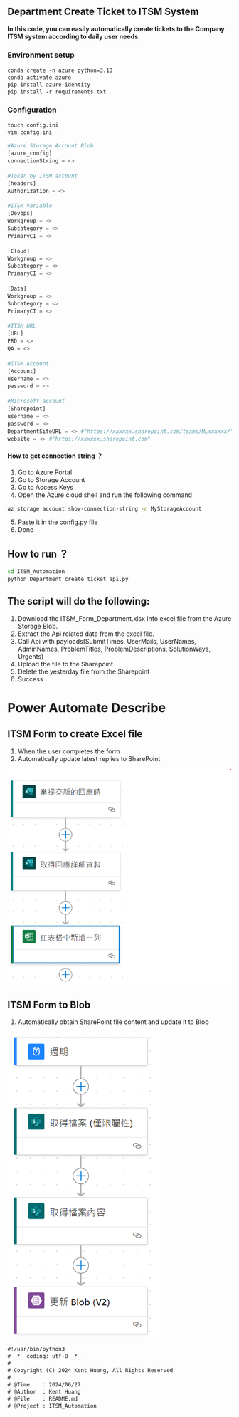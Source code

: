 ## Department Create Ticket to ITSM System

**In this code, you can easily automatically create tickets to the Company ITSM system according to daily user needs.**

### Environment setup
```
conda create -n azure python=3.10
conda activate azure
pip install azure-identity
pip install -r requirements.txt
```
### Configuration
```
touch config.ini
vim config.ini
```

```python
#Azure Storage Account Blob
[azure_config]
connectionString = <>

#Token by ITSM account
[headers]
Authorization = <>

#ITSM Variable
[Devops]
Workgroup = <>
Subcategory = <>
PrimaryCI = <>

[Cloud]
Workgroup = <>
Subcategory = <>
PrimaryCI = <>

[Data]
Workgroup = <>
Subcategory = <>
PrimaryCI = <>

#ITSM URL
[URL] 
PRD = <>
QA = <>

#ITSM Account
[Account]
username = <>
password = <>

#Microsoft account
[Sharepoint]
username = <>
password = <>
DepartmentSiteURL = <> #"https://xxxxxx.sharepoint.com/teams/MLxxxxxx/"
website = <> #"https://xxxxxx.sharepoint.com"
```
#### How to get connection string ？
1. Go to Azure Portal
2. Go to Storage Account
3. Go to Access Keys
4. Open the Azure cloud shell and run the following command
```bash
az storage account show-connection-string -n MyStorageAccount
```
5. Paste it in the config.py file
6. Done

## How to run ？
```bash
cd ITSM_Automation
python Department_create_ticket_api.py
```

## The script will do the following:
1. Download the ITSM_Form_Department.xlsx Info excel file from the Azure Storage Blob.
2. Extract the Api related data from the excel file.
3. Call Api with payloads(SubmitTimes, UserMails, UserNames, AdminNames, ProblemTitles, ProblemDescriptions, SolutionWays, Urgents)
4. Upload the file to the Sharepoint
5. Delete the yesterday file from the Sharepoint
6. Success

# Power Automate Describe
## ITSM Form to create Excel file
1. When the user completes the form
2. Automatically update latest replies to SharePoint
   
![alt text](ITSM_Form_to_create_Excel_file.png)


## ITSM Form to Blob
1. Automatically obtain SharePoint file content and update it to Blob
   
![alt text](ITSM_Form_to_Blob.png)

```
#!/usr/bin/python3
# _*_ coding: utf-8 _*_
#
# Copyright (C) 2024 Kent Huang, All Rights Reserved 
#
# @Time    : 2024/06/27
# @Author  : Kent Huang
# @File    : README.md
# @Project : ITSM_Automation
```
